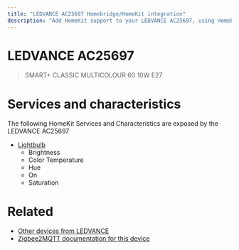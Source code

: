 ```yaml
---
title: "LEDVANCE AC25697 Homebridge/HomeKit integration"
description: "Add HomeKit support to your LEDVANCE AC25697, using Homebridge, Zigbee2MQTT and homebridge-z2m."
---
```

<!---
This file has been GENERATED using src/docgen/docgen.ts
DO NOT EDIT THIS FILE MANUALLY!
-->
# LEDVANCE AC25697
> SMART+ CLASSIC MULTICOLOUR 60 10W E27


# Services and characteristics
The following HomeKit Services and Characteristics are exposed by
the LEDVANCE AC25697

* [Lightbulb](../../light.md)
  * Brightness
  * Color Temperature
  * Hue
  * On
  * Saturation


# Related
* [Other devices from LEDVANCE](../index.md#ledvance)
* [Zigbee2MQTT documentation for this device](https://www.zigbee2mqtt.io/devices/AC25697.html)